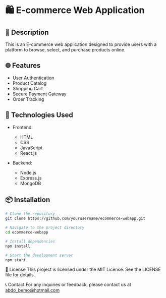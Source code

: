 # 🛍️ E-commerce Web Application

## 📝 Description

This is an E-commerce web application designed to provide users with a platform to browse, select, and purchase products online.

## 🌐 Features

- User Authentication
- Product Catalog
- Shopping Cart
- Secure Payment Gateway
- Order Tracking

## 🚀 Technologies Used

- Frontend:
  - HTML
  - CSS
  - JavaScript
  - React.js

- Backend:
  - Node.js
  - Express.js
  - MongoDB

## 📦 Installation

```bash
# Clone the repository
git clone https://github.com/yourusername/ecommerce-webapp.git

# Navigate to the project directory
cd ecommerce-webapp

# Install dependencies
npm install

# Start the development server
npm start
```
📄 License
This project is licensed under the MIT License. See the LICENSE file for details.

📞 Contact
For any inquiries or feedback, please contact us at abdo_bemo@hotmail.com
